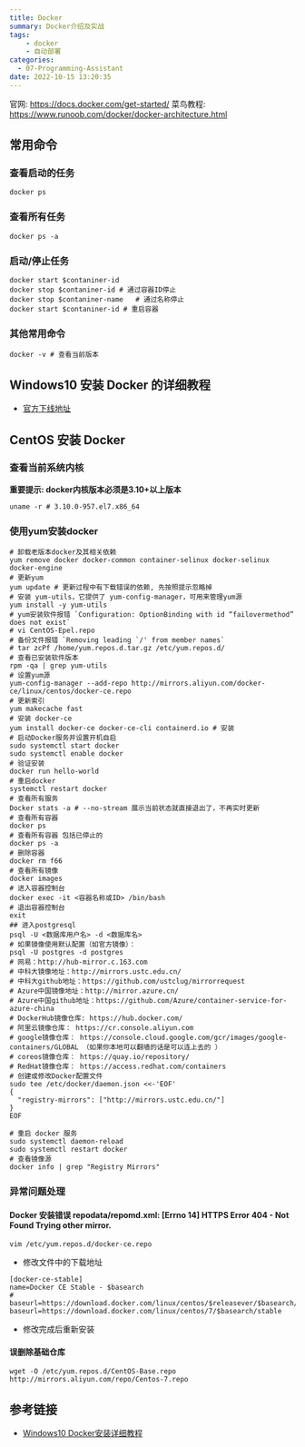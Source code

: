 ```yaml
---
title: Docker
summary: Docker介绍及实战
tags:
    - docker
    - 自动部署
categories:
  - 07-Programming-Assistant
date: 2022-10-15 13:20:35
---
```

  
官网: https://docs.docker.com/get-started/
菜鸟教程: https://www.runoob.com/docker/docker-architecture.html

## 常用命令

### 查看启动的任务

```shell
docker ps
```

### 查看所有任务

```shell
docker ps -a
```

### 启动/停止任务

```shell
docker start $contaniner-id
docker stop $contaniner-id # 通过容器ID停止
docker stop $contaniner-name   # 通过名称停止
docker start $contaniner-id # 重启容器
```

### 其他常用命令

```shell
docker -v # 查看当前版本
```


## Windows10 安装 Docker 的详细教程

+ [官方下线地址](https://desktop.docker.com/win/main/amd64/Docker%20Desktop%20Installer.exe?utm_source=docker)

## CentOS 安装 Docker

### 查看当前系统内核

**重要提示: docker内核版本必须是3.10+以上版本**

```shell
uname -r # 3.10.0-957.el7.x86_64
```

### 使用yum安装docker

```shell
# 卸载老版本docker及其相关依赖
yum remove docker docker-common container-selinux docker-selinux docker-engine
# 更新yum
yum update # 更新过程中有下载错误的依赖, 先按照提示忽略掉
# 安装 yum-utils，它提供了 yum-config-manager，可用来管理yum源
yum install -y yum-utils
# yum安装软件报错 `Configuration: OptionBinding with id “failovermethod” does not exist`
# vi CentOS-Epel.repo
# 备份文件报错 `Removing leading `/' from member names`
# tar zcPf /home/yum.repos.d.tar.gz /etc/yum.repos.d/
# 查看已安装软件版本
rpm -qa | grep yum-utils
# 设置yum源
yum-config-manager --add-repo http://mirrors.aliyun.com/docker-ce/linux/centos/docker-ce.repo
# 更新索引
yum makecache fast
# 安装 docker-ce
yum install docker-ce docker-ce-cli containerd.io # 安装
# 启动Docker服务并设置开机自启
sudo systemctl start docker
sudo systemctl enable docker
# 验证安装
docker run hello-world
# 重启docker
systemctl restart docker
# 查看所有服务
Docker stats -a # --no-stream 展示当前状态就直接退出了，不再实时更新
# 查看所有容器
docker ps
# 查看所有容器 包括已停止的
docker ps -a
# 删除容器
docker rm f66
# 查看所有镜像
docker images
# 进入容器控制台
docker exec -it <容器名称或ID> /bin/bash
# 退出容器控制台
exit
## 进入postgresql
psql -U <数据库用户名> -d <数据库名>
# 如果镜像使用默认配置（如官方镜像）：
psql -U postgres -d postgres
# 网易：http://hub-mirror.c.163.com
# 中科大镜像地址：http://mirrors.ustc.edu.cn/
# 中科大github地址：https://github.com/ustclug/mirrorrequest
# Azure中国镜像地址：http://mirror.azure.cn/
# Azure中国github地址：https://github.com/Azure/container-service-for-azure-china
# DockerHub镜像仓库: https://hub.docker.com/ 
# 阿里云镜像仓库： https://cr.console.aliyun.com 
# google镜像仓库： https://console.cloud.google.com/gcr/images/google-containers/GLOBAL （如果你本地可以翻墙的话是可以连上去的 ）
# coreos镜像仓库： https://quay.io/repository/ 
# RedHat镜像仓库： https://access.redhat.com/containers
# 创建或修改Docker配置文件
sudo tee /etc/docker/daemon.json <<-'EOF'
{
  "registry-mirrors": ["http://mirrors.ustc.edu.cn/"]
}
EOF

# 重启 docker 服务
sudo systemctl daemon-reload
sudo systemctl restart docker
# 查看镜像源
docker info | grep "Registry Mirrors"
```

### 异常问题处理

#### Docker 安装错误 repodata/repomd.xml: [Errno 14] HTTPS Error 404 - Not Found Trying other mirror.

```shell
vim /etc/yum.repos.d/docker-ce.repo
```

+ 修改文件中的下载地址
```repo
[docker-ce-stable]
name=Docker CE Stable - $basearch
# baseurl=https://download.docker.com/linux/centos/$releasever/$basearch/stable
baseurl=https://download.docker.com/linux/centos/7/$basearch/stable
```
+ 修改完成后重新安装

#### 误删除基础仓库

```shell
wget -O /etc/yum.repos.d/CentOS-Base.repo http://mirrors.aliyun.com/repo/Centos-7.repo
```

## 参考链接

+ [Windows10 Docker安装详细教程](https://zhuanlan.zhihu.com/p/441965046)
